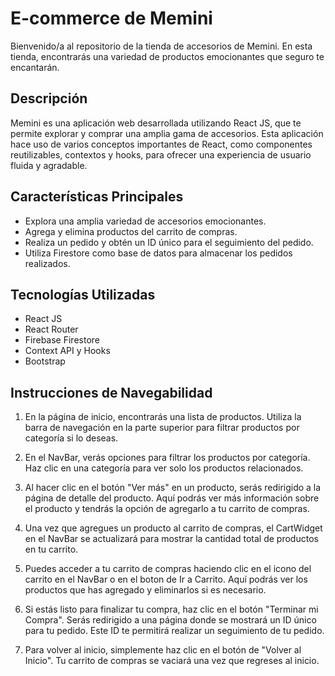 # E-commerce de Memini

Bienvenido/a al repositorio de la tienda de accesorios de Memini. En esta tienda, encontrarás una variedad de productos emocionantes que seguro te encantarán.

## Descripción

Memini es una aplicación web desarrollada utilizando React JS, que te permite explorar y comprar una amplia gama de accesorios. Esta aplicación hace uso de varios conceptos importantes de React, como componentes reutilizables, contextos y hooks, para ofrecer una experiencia de usuario fluida y agradable.

## Características Principales

- Explora una amplia variedad de accesorios emocionantes.
- Agrega y elimina productos del carrito de compras.
- Realiza un pedido y obtén un ID único para el seguimiento del pedido.
- Utiliza Firestore como base de datos para almacenar los pedidos realizados.

## Tecnologías Utilizadas

- React JS
- React Router
- Firebase Firestore
- Context API y Hooks
- Bootstrap

## Instrucciones de Navegabilidad

1. En la página de inicio, encontrarás una lista de productos. Utiliza la barra de navegación en la parte superior para filtrar productos por categoría si lo deseas.

2. En el NavBar, verás opciones para filtrar los productos por categoría. Haz clic en una categoría para ver solo los productos relacionados.

3. Al hacer clic en el botón "Ver más" en un producto, serás redirigido a la página de detalle del producto. Aquí podrás ver más información sobre el producto y tendrás la opción de agregarlo a tu carrito de compras.

4. Una vez que agregues un producto al carrito de compras, el CartWidget en el NavBar se actualizará para mostrar la cantidad total de productos en tu carrito.

5. Puedes acceder a tu carrito de compras haciendo clic en el icono del carrito en el NavBar o en el boton de Ir a Carrito. Aquí podrás ver los productos que has agregado y eliminarlos si es necesario.

6. Si estás listo para finalizar tu compra, haz clic en el botón "Terminar mi Compra". Serás redirigido a una página donde se mostrará un ID único para tu pedido. Este ID te permitirá realizar un seguimiento de tu pedido.

7. Para volver al inicio, simplemente haz clic en el botón de "Volver al Inicio". Tu carrito de compras se vaciará una vez que regreses al inicio.





